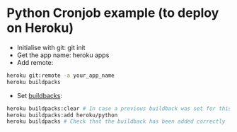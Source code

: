 # Python Cronjob example (to deploy on Heroku)

- Initialise with git: git init
- Get the app name: heroku apps
- Add remote:
```bash
heroku git:remote -a your_app_name
heroku buildpacks
```
- Set [buildbacks](https://devcenter.heroku.com/articles/python-support):
```bash
heroku buildpacks:clear # In case a previous buildback was set for this app
heroku buildpacks:add heroku/python
heroku buildpacks # Check that the buildback has been added correctly

```
